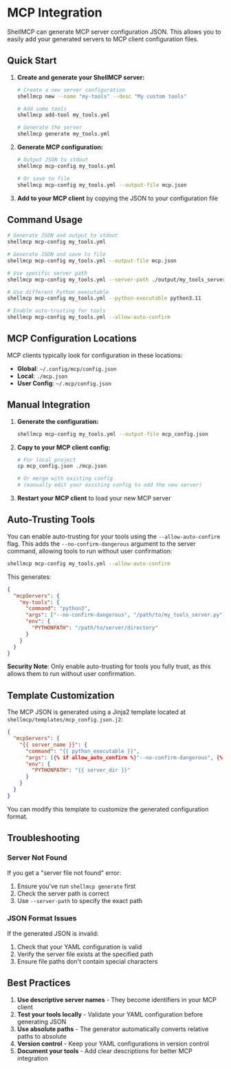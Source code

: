 # MCP Integration

ShellMCP can generate MCP server configuration JSON. This allows you to easily add your generated servers to MCP client configuration files.

## Quick Start

1. **Create and generate your ShellMCP server:**
   ```bash
   # Create a new server configuration
   shellmcp new --name "my-tools" --desc "My custom tools"
   
   # Add some tools
   shellmcp add-tool my_tools.yml
   
   # Generate the server
   shellmcp generate my_tools.yml
   ```

2. **Generate MCP configuration:**
   ```bash
   # Output JSON to stdout
   shellmcp mcp-config my_tools.yml
   
   # Or save to file
   shellmcp mcp-config my_tools.yml --output-file mcp.json
   ```

3. **Add to your MCP client** by copying the JSON to your configuration file

## Command Usage

```bash
# Generate JSON and output to stdout
shellmcp mcp-config my_tools.yml

# Generate JSON and save to file
shellmcp mcp-config my_tools.yml --output-file mcp.json

# Use specific server path
shellmcp mcp-config my_tools.yml --server-path ./output/my_tools_server.py

# Use different Python executable
shellmcp mcp-config my_tools.yml --python-executable python3.11

# Enable auto-trusting for tools
shellmcp mcp-config my_tools.yml --allow-auto-confirm
```


## MCP Configuration Locations

MCP clients typically look for configuration in these locations:

- **Global**: `~/.config/mcp/config.json`
- **Local**: `./mcp.json`
- **User Config**: `~/.mcp/config.json`

## Manual Integration

1. **Generate the configuration:**
   ```bash
   shellmcp mcp-config my_tools.yml --output-file mcp_config.json
   ```

2. **Copy to your MCP client config:**
   ```bash
   # For local project
   cp mcp_config.json ./mcp.json
   
   # Or merge with existing config
   # (manually edit your existing config to add the new server)
   ```

3. **Restart your MCP client** to load your new MCP server

## Auto-Trusting Tools

You can enable auto-trusting for your tools using the `--allow-auto-confirm` flag. This adds the `--no-confirm-dangerous` argument to the server command, allowing tools to run without user confirmation:

```bash
shellmcp mcp-config my_tools.yml --allow-auto-confirm
```

This generates:

```json
{
  "mcpServers": {
    "my-tools": {
      "command": "python3",
      "args": ["--no-confirm-dangerous", "/path/to/my_tools_server.py"],
      "env": {
        "PYTHONPATH": "/path/to/server/directory"
      }
    }
  }
}
```

**Security Note**: Only enable auto-trusting for tools you fully trust, as this allows them to run without user confirmation.

## Template Customization

The MCP JSON is generated using a Jinja2 template located at `shellmcp/templates/mcp_config.json.j2`:

```json
{
  "mcpServers": {
    "{{ server_name }}": {
      "command": "{{ python_executable }}",
      "args": [{% if allow_auto_confirm %}"--no-confirm-dangerous", {% endif %}"{{ server_path }}"],
      "env": {
        "PYTHONPATH": "{{ server_dir }}"
      }
    }
  }
}
```

You can modify this template to customize the generated configuration format.

## Troubleshooting

### Server Not Found

If you get a "server file not found" error:

1. Ensure you've run `shellmcp generate` first
2. Check the server path is correct
3. Use `--server-path` to specify the exact path

### JSON Format Issues

If the generated JSON is invalid:

1. Check that your YAML configuration is valid
2. Verify the server file exists at the specified path
3. Ensure file paths don't contain special characters

## Best Practices

1. **Use descriptive server names** - They become identifiers in your MCP client
2. **Test your tools locally** - Validate your YAML configuration before generating JSON
3. **Use absolute paths** - The generator automatically converts relative paths to absolute
4. **Version control** - Keep your YAML configurations in version control
5. **Document your tools** - Add clear descriptions for better MCP integration
